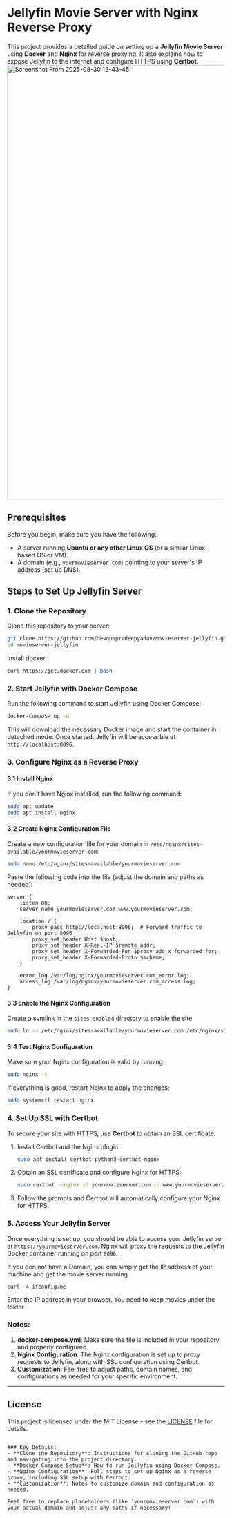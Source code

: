 # Jellyfin Movie Server with Nginx Reverse Proxy

This project provides a detailed guide on setting up a **Jellyfin Movie Server** using **Docker** and **Nginx** for reverse proxying. It also explains how to expose Jellyfin to the internet and configure HTTPS using **Certbot**.
<img width="1919" height="1007" alt="Screenshot From 2025-08-30 12-43-45" src="https://github.com/user-attachments/assets/d0a142db-798f-4064-955e-b7f29f7dfe01" />

## Prerequisites

Before you begin, make sure you have the following:

- A server running **Ubuntu or any other Linux OS** (or a similar Linux-based OS or VM).
- A domain (e.g., `yourmovieserver.com`) pointing to your server's IP address (set up DNS).

## Steps to Set Up Jellyfin Server

### 1. **Clone the Repository**

Clone this repository to your server:

```bash
git clone https://github.com/devopspradeepyadav/movieserver-jellyfin.git
cd movieserver-jellyfin
````

Install docker :
```bash
curl https://get.docker.com | bash
````

### 2. **Start Jellyfin with Docker Compose**

Run the following command to start Jellyfin using Docker Compose:

```bash
docker-compose up -d
```

This will download the necessary Docker image and start the container in detached mode. Once started, Jellyfin will be accessible at `http://localhost:8096`.

### 3. **Configure Nginx as a Reverse Proxy**

#### 3.1 **Install Nginx**

If you don't have Nginx installed, run the following command:

```bash
sudo apt update
sudo apt install nginx
```

#### 3.2 **Create Nginx Configuration File**

Create a new configuration file for your domain in `/etc/nginx/sites-available/yourmovieserver.com`:

```bash
sudo nano /etc/nginx/sites-available/yourmovieserver.com
```

Paste the following code into the file (adjust the domain and paths as needed):

```
server {
    listen 80;
    server_name yourmovieserver.com www.yourmovieserver.com;

    location / {
        proxy_pass http://localhost:8096;  # Forward traffic to Jellyfin on port 8096
        proxy_set_header Host $host;
        proxy_set_header X-Real-IP $remote_addr;
        proxy_set_header X-Forwarded-For $proxy_add_x_forwarded_for;
        proxy_set_header X-Forwarded-Proto $scheme;
    }

    error_log /var/log/nginx/yourmovieserver.com_error.log;
    access_log /var/log/nginx/yourmovieserver.com_access.log;
}

```

#### 3.3 **Enable the Nginx Configuration**

Create a symlink in the `sites-enabled` directory to enable the site:

```bash
sudo ln -s /etc/nginx/sites-available/yourmovieserver.com /etc/nginx/sites-enabled/
```

#### 3.4 **Test Nginx Configuration**

Make sure your Nginx configuration is valid by running:

```bash
sudo nginx -t
```

If everything is good, restart Nginx to apply the changes:

```bash
sudo systemctl restart nginx
```

### 4. **Set Up SSL with Certbot**

To secure your site with HTTPS, use **Certbot** to obtain an SSL certificate:

1. Install Certbot and the Nginx plugin:

   ```bash
   sudo apt install certbot python3-certbot-nginx
   ```

2. Obtain an SSL certificate and configure Nginx for HTTPS:

   ```bash
   sudo certbot --nginx -d yourmovieserver.com -d www.yourmovieserver.com
   ```

3. Follow the prompts and Certbot will automatically configure your Nginx for HTTPS.

### 5. **Access Your Jellyfin Server**

Once everything is set up, you should be able to access your Jellyfin server at `https://yourmovieserver.com`. Nginx will proxy the requests to the Jellyfin Docker container running on port `8096`.

If you don not have a Domain, you can simply get the IP address of your machine and get the movie server running
```
curl -4 ifconfig.me
```
Enter the IP address in your browser.
You need to keep  movies under the folder

### Notes:

1. **docker-compose.yml**: Make sure the file is included in your repository and properly configured.
2. **Nginx Configuration**: The Nginx configuration is set up to proxy requests to Jellyfin, along with SSL configuration using Certbot.
3. **Customization**: Feel free to adjust paths, domain names, and configurations as needed for your specific environment.

---

## License

This project is licensed under the MIT License - see the [LICENSE](LICENSE) file for details.

```

### Key Details:
- **Clone the Repository**: Instructions for cloning the GitHub repo and navigating into the project directory.
- **Docker Compose Setup**: How to run Jellyfin using Docker Compose.
- **Nginx Configuration**: Full steps to set up Nginx as a reverse proxy, including SSL setup with Certbot.
- **Customization**: Notes to customize domain and configuration as needed.

Feel free to replace placeholders (like `yourmovieserver.com`) with your actual domain and adjust any paths if necessary!
```
